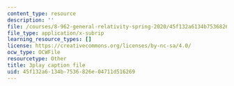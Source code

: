 ```yaml
---
content_type: resource
description: ''
file: /courses/8-962-general-relativity-spring-2020/45f132a6134b7536826e04711d516269_H6eR3sG524M.srt
file_type: application/x-subrip
learning_resource_types: []
license: https://creativecommons.org/licenses/by-nc-sa/4.0/
ocw_type: OCWFile
resourcetype: Other
title: 3play caption file
uid: 45f132a6-134b-7536-826e-04711d516269
---
```

